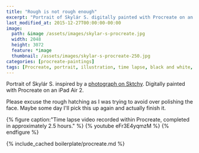 ```yaml
---
title: "Rough is not rough enough"
excerpt: "Portrait of Skylár S. digitally painted with Procreate on an iPad."
last_modified_at: 2015-12-27T00:00:00-00:00
image: 
  path: &image /assets/images/skylar-s-procreate.jpg
  width: 2048
  height: 3072
  feature: *image
  thumbnail: /assets/images/skylar-s-procreate-250.jpg
categories: [procreate-paintings]
tags: [Procreate, portrait, illustration, time lapse, black and white, Sktchy]
---
```


Portrait of Skylár S. inspired by a [photograph on Sktchy](https://sktchy.com/hvnEKC). Digitally painted with Procreate on an iPad Air 2.

Please excuse the rough hatching as I was trying to avoid over polishing the face. Maybe some day I'll pick this up again and actually finish it.

{% figure caption:"Time lapse video recorded within Procreate, completed in approximately 2.5 hours." %}
{% youtube eFr3E4yqmzM %}
{% endfigure %}

{% include_cached boilerplate/procreate.md %}

